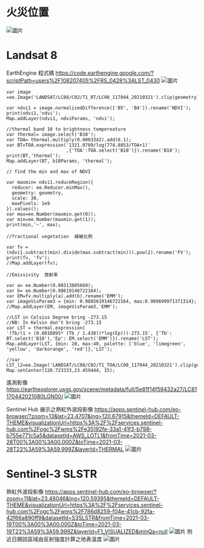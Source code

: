 # 火災位置
![圖片](https://user-images.githubusercontent.com/85786839/175757175-737ac44c-7deb-4ca6-b32f-a732d9dc75d8.png)

# Landsat 8
EarthEngine 程式碼
https://code.earthengine.google.com/?scriptPath=users%2F108207405%2FRS_0428%3ALST_0430
![圖片](https://user-images.githubusercontent.com/85786839/175853974-fe96bd95-62f5-4e31-ba22-269a7483e1f9.png)
```
var image =ee.Image('LANDSAT/LC08/C02/T1_RT/LC08_117044_20210321').clip(geometry);

var ndvi1 = image.normalizedDifference(['B5', 'B4']).rename('NDVI');
print(ndvi1,'ndvi');
Map.addLayer(ndvi1, ndviParams, 'ndvi');

//thermal band 10 to brightness tempereature
var thermal= image.select('B10');
var TOA= thermal.multiply(0.0003342).add(0.1);
var BT=TOA.expression('1321.0789/log(774.8853/TOA+1)'
                      ,{'TOA':TOA.select('B10')}).rename('B10');
print(BT,'thermal');
Map.addLayer(BT, b10Params, 'thermal');

// find the min and max of NDVI

var maxmin= ndvi1.reduceRegion({
  reducer: ee.Reducer.minMax(),
  geometry: geometry,
  scale: 30,
  maxPixels: 1e9
}).values();
var max=ee.Number(maxmin.get(0));
var min=ee.Number(maxmin.get(1));
print(min,'~', max);

//fractional vegetation  植被比例

var fv =(ndvi1.subtract(min).divide(max.subtract(min))).pow(2).rename('FV'); 
print(fv, 'fv');
//Map.addLayer(fv);

//Emissivity  放射率

var a= ee.Number(0.00313805669);
var b= ee.Number(0.98619146722164);
var EM=fv.multiply(a).add(b).rename('EMM');
var imageVisParam3 = {min: 0.9865619146722164, max:0.989699971371314};
//Map.addLayer(EM, imageVisParam3,'EMM');

//LST in Celsius Degree bring -273.15
//NB: In Kelvin don't bring -273.15
var LST = thermal.expression(
'(Tb/(1 + (0.0010895* (Tb / 1.438))*log(Ep)))-273.15', {'Tb': BT.select('B10'),'Ep': EM.select('EMM')}).rename('LST');
Map.addLayer(LST, {min: 20, max:40, palette: ['blue', 'limegreen', 'yellow', 'darkorange', 'red']},'LST');

//var LST_l2=ee.Image('LANDSAT/LC08/C02/T1_TOA/LC08_117044_20210321').clip(geometry)
Map.setCenter(120.723333,23.459444, 15);
```
遙測影像
https://earthexplorer.usgs.gov/scene/metadata/full/5e81f14f59432a27/LC81170442021080LGN00/
![圖片](https://user-images.githubusercontent.com/85786839/175854207-690d2df8-b976-4940-b0f4-6d355f5c7d47.png)

Sentinel Hub 展示之熱紅外波段影像
https://apps.sentinel-hub.com/eo-browser/?zoom=13&lat=23.4707&lng=120.67915&themeId=DEFAULT-THEME&visualizationUrl=https%3A%2F%2Fservices.sentinel-hub.com%2Fogc%2Fwms%2Fe35192fe-33a1-41f3-b798-b755e771c5a5&datasetId=AWS_LOTL1&fromTime=2021-03-28T00%3A00%3A00.000Z&toTime=2021-03-28T23%3A59%3A59.999Z&layerId=THERMAL
![圖片](https://user-images.githubusercontent.com/85786839/175854539-4b712d07-6c71-4b51-b9ba-83da4d22c512.png)



# Sentinel-3 SLSTR 
熱紅外波段影像
https://apps.sentinel-hub.com/eo-browser/?zoom=11&lat=23.48046&lng=120.59395&themeId=DEFAULT-THEME&visualizationUrl=https%3A%2F%2Fservices.sentinel-hub.com%2Fogc%2Fwms%2F786d8259-f04e-41cb-92fa-42f66a890ff9&datasetId=S3SLSTR&fromTime=2021-03-19T00%3A00%3A00.000Z&toTime=2021-03-19T23%3A59%3A59.999Z&layerId=F1_VISUALIZED&minQa=null
![圖片](https://user-images.githubusercontent.com/85786839/175854289-7cfc2168-d629-406d-be71-af44983e51ca.png)
附近日期該區域由反射強度計算之地表溫度
![圖片](https://user-images.githubusercontent.com/85786839/175757180-bd37c485-6093-49a6-8467-61f94c3a027b.png)
